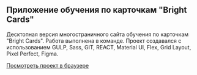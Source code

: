 ## Приложение обучения по карточкам "Bright Cards"
Десктопная версия многостраничного сайта обучения по карточкам "Bright Cards". Работа выполнена в команде. Проект создавался с использованием GULP, Sass, GIT, REACT, Material UI, Flex, Grid Layout, Pixel Perfect, Figma.

[Посмотреть проект в браузере](https://krutko77.github.io/iti_bright_cards_c2/)


